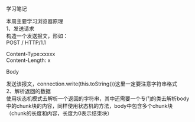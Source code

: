 学习笔记

本周主要学习浏览器原理<br>
1、发送请求<br>
构造一个发送报文，形如：<br>
POST / HTTP/1.1<br>

Content-Type:xxxxx<br>
Content-Length: x<br>

Body<br>

发送该报文，connection.write(this.toString())这里一定要注意字符串格式<br>
2、解析返回的数据<br>
使用状态机模式去解析一个返回的字符串，其中还需要一个专门的类去解析body中的chunk块的内容，同样使用状态机的方法，body中包含多个chunk块（chunk的长度和内容，长度为0表示结束块）<br>
